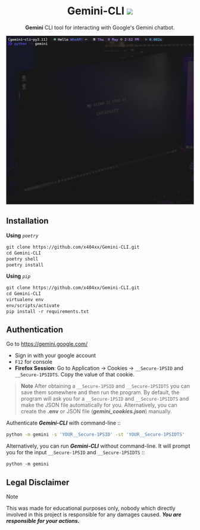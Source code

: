 <div align='center'>

# Gemini-CLI <img src='https://www.gstatic.com/lamda/images/favicon_v1_150160cddff7f294ce30.svg' width='35px'>

**Gemini** CLI tool for interacting with Google's Gemini chatbot.

<img src='assets/gemini.gif' width='700' height='auto'>

</div>

## **Installation**

**Using** _`poetry`_

```
git clone https://github.com/x404xx/Gemini-CLI.git
cd Gemini-CLI
poetry shell
poetry install
```

**Using** _`pip`_

```
git clone https://github.com/x404xx/Gemini-CLI.git
cd Gemini-CLI
virtualenv env
env/scripts/activate
pip install -r requirements.txt
```

## Authentication

Go to https://gemini.google.com/

-   Sign in with your google account
-   `F12` for console
-   **Firefox Session**: Go to Application → Cookies → `__Secure-1PSID` and `__Secure-1PSIDTS`. Copy the value of that cookie.

> **Note**
> After obtaining a `__Secure-1PSID` and `__Secure-1PSIDTS` you can save them somewhere and then run the program. By default, the program will ask you for a `__Secure-1PSID` and `__Secure-1PSIDTS` and make the JSON file automatically for you. Alternatively, you can create the **.env** or JSON file (_**gemini_cookies.json**_) manually.

Authenticate _**Gemini-CLI**_ with command-line ::

```bash
python -m gemini -s 'YOUR__Secure-1PSID' -st 'YOUR__Secure-1PSIDTS'
```

Alternatively, you can run _**Gemini-CLI**_ without command-line. It will prompt you for the input `__Secure-1PSID` and `__Secure-1PSIDTS` ::

```
python -m gemini
```

## Legal Disclaimer

> [!Note]
> This was made for educational purposes only, nobody which directly involved in this project is responsible for any damages caused. **_You are responsible for your actions._**

